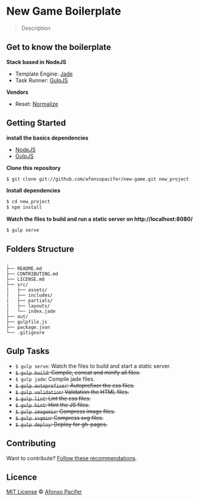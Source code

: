 # New Game Boilerplate
> Description

## Get to know the boilerplate

**Stack based in NodeJS**
- Template Engine: [Jade](http://jade-lang.com/)
- Task Runner: [GulpJS](http://gulpjs.com/)

**Vendors**
- Reset: [Normalize](https://necolas.github.io/normalize.css/)

## Getting Started

**install the basics dependencies**

- [NodeJS](https://nodejs.org/en/)
- [GulpJS](http://gulpjs.com/)

**Clone this repository**
```sh
$ git clone git://github.com/afonsopacifer/new-game.git new_project
```

**Install dependencies**
```sh
$ cd new_project
$ npm install
```

**Watch the files to build and run a static server on http://localhost:8080/**
```sh
$ gulp serve
```

## Folders Structure
	.
	├── README.md
	├── CONTRIBUTING.md
	├── LICENSE.md
	├── src/
	|   ├── assets/
	|   ├── includes/
	|   ├── partials/
	|   ├── layouts/
	|   └── index.jade
	├── out/
	├── gulpfile.js
	├── package.json
	└── .gitignore

## Gulp Tasks

- `$ gulp serve`: Watch the files to build and start a static server.
- <s>`$ gulp build`: Compile, concat and minify all files.</s>
- `$ gulp jade`: Compile jade files.
- <s>`$ gulp autoprefixer`: Autoprefixer the css files.</s>
- <s>`$ gulp validation`: Validation the HTML files.</s>
- <s>`$ gulp lint`: Lint the css files.</s>
- <s>`$ gulp hint`: Hint the JS files.</s>
- <s>`$ gulp imagemin`: Compress image files.</s>
- <s>`$ gulp svgmin`: Compress svg files.</s>
- <s>`$ gulp deploy`: Deploy for gh-pages.</s>

## Contributing

Want to contribute? [Follow these recommendations](https://github.com/afonsopacifer/new-game/blob/master/CONTRIBUTING.md).

## Licence

[MIT License](https://github.com/afonsopacifer/new-game/blob/master/LICENSE.md) © [Afonso Pacifer](http://afonsopacifer.com/)
